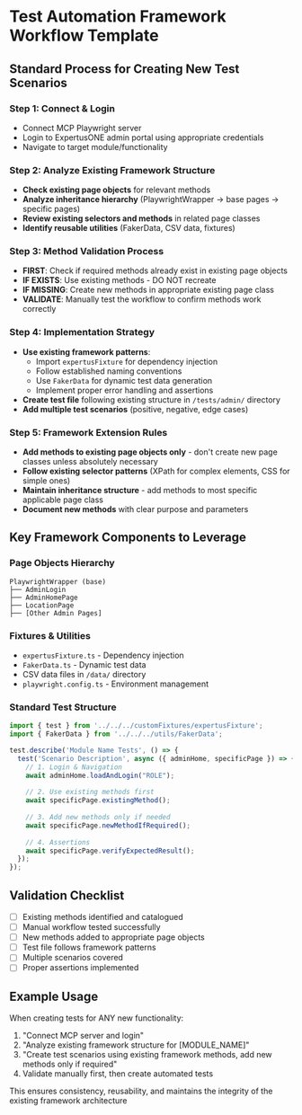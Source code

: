 # Test Automation Framework Workflow Template

## Standard Process for Creating New Test Scenarios

### Step 1: Connect & Login
- Connect MCP Playwright server
- Login to ExpertusONE admin portal using appropriate credentials
- Navigate to target module/functionality

### Step 2: Analyze Existing Framework Structure
- **Check existing page objects** for relevant methods
- **Analyze inheritance hierarchy** (PlaywrightWrapper → base pages → specific pages)
- **Review existing selectors and methods** in related page classes
- **Identify reusable utilities** (FakerData, CSV data, fixtures)

### Step 3: Method Validation Process
- **FIRST**: Check if required methods already exist in existing page objects
- **IF EXISTS**: Use existing methods - DO NOT recreate
- **IF MISSING**: Create new methods in appropriate existing page class
- **VALIDATE**: Manually test the workflow to confirm methods work correctly

### Step 4: Implementation Strategy
- **Use existing framework patterns**:
  - Import `expertusFixture` for dependency injection
  - Follow established naming conventions
  - Use `FakerData` for dynamic test data generation
  - Implement proper error handling and assertions
- **Create test file** following existing structure in `/tests/admin/` directory
- **Add multiple test scenarios** (positive, negative, edge cases)

### Step 5: Framework Extension Rules
- **Add methods to existing page objects only** - don't create new page classes unless absolutely necessary
- **Follow existing selector patterns** (XPath for complex elements, CSS for simple ones)
- **Maintain inheritance structure** - add methods to most specific applicable page class
- **Document new methods** with clear purpose and parameters

## Key Framework Components to Leverage

### Page Objects Hierarchy
```
PlaywrightWrapper (base)
├── AdminLogin
├── AdminHomePage  
├── LocationPage
├── [Other Admin Pages]
```

### Fixtures & Utilities
- `expertusFixture.ts` - Dependency injection
- `FakerData.ts` - Dynamic test data
- CSV data files in `/data/` directory
- `playwright.config.ts` - Environment management

### Standard Test Structure
```typescript
import { test } from '../../../customFixtures/expertusFixture';
import { FakerData } from '../../../utils/FakerData';

test.describe('Module Name Tests', () => {
  test('Scenario Description', async ({ adminHome, specificPage }) => {
    // 1. Login & Navigation
    await adminHome.loadAndLogin("ROLE");
    
    // 2. Use existing methods first
    await specificPage.existingMethod();
    
    // 3. Add new methods only if needed
    await specificPage.newMethodIfRequired();
    
    // 4. Assertions
    await specificPage.verifyExpectedResult();
  });
});
```

## Validation Checklist
- [ ] Existing methods identified and catalogued
- [ ] Manual workflow tested successfully  
- [ ] New methods added to appropriate page objects
- [ ] Test file follows framework patterns
- [ ] Multiple scenarios covered
- [ ] Proper assertions implemented

## Example Usage
When creating tests for ANY new functionality:
1. "Connect MCP server and login"
2. "Analyze existing framework structure for [MODULE_NAME]"  
3. "Create test scenarios using existing framework methods, add new methods only if required"
4. Validate manually first, then create automated tests

This ensures consistency, reusability, and maintains the integrity of the existing framework architecture